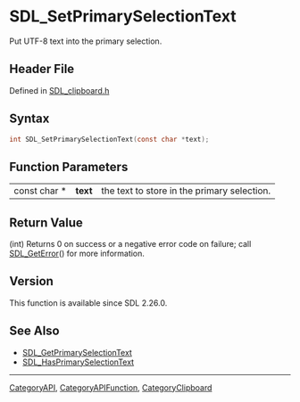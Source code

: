 # SDL_SetPrimarySelectionText

Put UTF-8 text into the primary selection.

## Header File

Defined in [SDL_clipboard.h](https://github.com/libsdl-org/SDL/blob/SDL2/include/SDL_clipboard.h)

## Syntax

```c
int SDL_SetPrimarySelectionText(const char *text);
```

## Function Parameters

|              |          |                                             |
| ------------ | -------- | ------------------------------------------- |
| const char * | **text** | the text to store in the primary selection. |

## Return Value

(int) Returns 0 on success or a negative error code on failure; call
[SDL_GetError](SDL_GetError)() for more information.

## Version

This function is available since SDL 2.26.0.

## See Also

- [SDL_GetPrimarySelectionText](SDL_GetPrimarySelectionText)
- [SDL_HasPrimarySelectionText](SDL_HasPrimarySelectionText)

----
[CategoryAPI](CategoryAPI), [CategoryAPIFunction](CategoryAPIFunction), [CategoryClipboard](CategoryClipboard)

